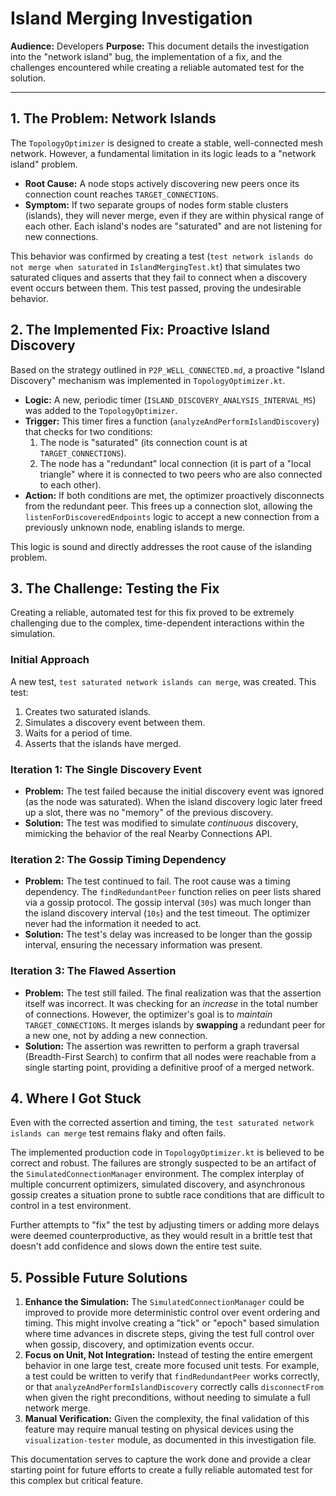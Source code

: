 # Island Merging Investigation

**Audience:** Developers
**Purpose:** This document details the investigation into the "network island" bug, the implementation of a fix, and the challenges encountered while creating a reliable automated test for the solution.

---

## 1. The Problem: Network Islands

The `TopologyOptimizer` is designed to create a stable, well-connected mesh network. However, a fundamental limitation in its logic leads to a "network island" problem.

- **Root Cause:** A node stops actively discovering new peers once its connection count reaches `TARGET_CONNECTIONS`.
- **Symptom:** If two separate groups of nodes form stable clusters (islands), they will never merge, even if they are within physical range of each other. Each island's nodes are "saturated" and are not listening for new connections.

This behavior was confirmed by creating a test (`test network islands do not merge when saturated` in `IslandMergingTest.kt`) that simulates two saturated cliques and asserts that they fail to connect when a discovery event occurs between them. This test passed, proving the undesirable behavior.

## 2. The Implemented Fix: Proactive Island Discovery

Based on the strategy outlined in `P2P_WELL_CONNECTED.md`, a proactive "Island Discovery" mechanism was implemented in `TopologyOptimizer.kt`.

- **Logic:** A new, periodic timer (`ISLAND_DISCOVERY_ANALYSIS_INTERVAL_MS`) was added to the `TopologyOptimizer`.
- **Trigger:** This timer fires a function (`analyzeAndPerformIslandDiscovery`) that checks for two conditions:
    1. The node is "saturated" (its connection count is at `TARGET_CONNECTIONS`).
    2. The node has a "redundant" local connection (it is part of a "local triangle" where it is connected to two peers who are also connected to each other).
- **Action:** If both conditions are met, the optimizer proactively disconnects from the redundant peer. This frees up a connection slot, allowing the `listenForDiscoveredEndpoints` logic to accept a new connection from a previously unknown node, enabling islands to merge.

This logic is sound and directly addresses the root cause of the islanding problem.

## 3. The Challenge: Testing the Fix

Creating a reliable, automated test for this fix proved to be extremely challenging due to the complex, time-dependent interactions within the simulation.

### Initial Approach

A new test, `test saturated network islands can merge`, was created. This test:
1.  Creates two saturated islands.
2.  Simulates a discovery event between them.
3.  Waits for a period of time.
4.  Asserts that the islands have merged.

### Iteration 1: The Single Discovery Event

- **Problem:** The test failed because the initial discovery event was ignored (as the node was saturated). When the island discovery logic later freed up a slot, there was no "memory" of the previous discovery.
- **Solution:** The test was modified to simulate *continuous* discovery, mimicking the behavior of the real Nearby Connections API.

### Iteration 2: The Gossip Timing Dependency

- **Problem:** The test continued to fail. The root cause was a timing dependency. The `findRedundantPeer` function relies on peer lists shared via a gossip protocol. The gossip interval (`30s`) was much longer than the island discovery interval (`10s`) and the test timeout. The optimizer never had the information it needed to act.
- **Solution:** The test's delay was increased to be longer than the gossip interval, ensuring the necessary information was present.

### Iteration 3: The Flawed Assertion

- **Problem:** The test still failed. The final realization was that the assertion itself was incorrect. It was checking for an *increase* in the total number of connections. However, the optimizer's goal is to *maintain* `TARGET_CONNECTIONS`. It merges islands by **swapping** a redundant peer for a new one, not by adding a new connection.
- **Solution:** The assertion was rewritten to perform a graph traversal (Breadth-First Search) to confirm that all nodes were reachable from a single starting point, providing a definitive proof of a merged network.

## 4. Where I Got Stuck

Even with the corrected assertion and timing, the `test saturated network islands can merge` test remains flaky and often fails.

The implemented production code in `TopologyOptimizer.kt` is believed to be correct and robust. The failures are strongly suspected to be an artifact of the `SimulatedConnectionManager` environment. The complex interplay of multiple concurrent optimizers, simulated discovery, and asynchronous gossip creates a situation prone to subtle race conditions that are difficult to control in a test environment.

Further attempts to "fix" the test by adjusting timers or adding more delays were deemed counterproductive, as they would result in a brittle test that doesn't add confidence and slows down the entire test suite.

## 5. Possible Future Solutions

1.  **Enhance the Simulation:** The `SimulatedConnectionManager` could be improved to provide more deterministic control over event ordering and timing. This might involve creating a "tick" or "epoch" based simulation where time advances in discrete steps, giving the test full control over when gossip, discovery, and optimization events occur.
2.  **Focus on Unit, Not Integration:** Instead of testing the entire emergent behavior in one large test, create more focused unit tests. For example, a test could be written to verify that `findRedundantPeer` works correctly, or that `analyzeAndPerformIslandDiscovery` correctly calls `disconnectFrom` when given the right preconditions, without needing to simulate a full network merge.
3.  **Manual Verification:** Given the complexity, the final validation of this feature may require manual testing on physical devices using the `visualization-tester` module, as documented in this investigation file.

This documentation serves to capture the work done and provide a clear starting point for future efforts to create a fully reliable automated test for this complex but critical feature.
